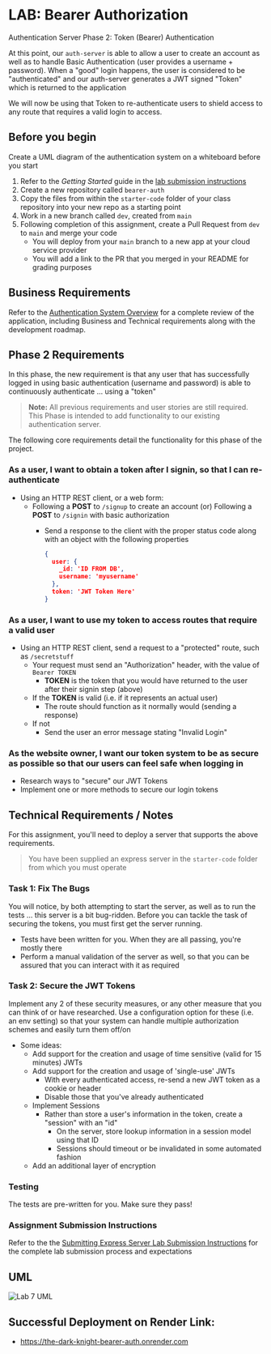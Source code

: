 # LAB: Bearer Authorization

Authentication Server Phase 2: Token (Bearer) Authentication

At this point, our `auth-server` is able to allow a user to create an account as well as to handle Basic Authentication (user provides a username + password). When a "good" login happens, the user is considered to be "authenticated" and our auth-server generates a JWT signed "Token" which is returned to the application

We will now be using that Token to re-authenticate users to shield access to any route that requires a valid login to access.

## Before you begin

Create a UML diagram of the authentication system on a whiteboard before you start

1. Refer to the *Getting Started* guide  in the [lab submission instructions](../../../reference/submission-instructions/labs/README.md)
1. Create a new repository called `bearer-auth`
1. Copy the files from within the `starter-code` folder of your class repository into your new repo as a starting point
1. Work in a new branch called `dev`, created from `main`
1. Following completion of this assignment, create a Pull Request from `dev` to `main` and merge your code
   - You will deploy from your `main` branch to a new app at your cloud service provider
   - You will add a link to the PR that you merged in your README for grading purposes

## Business Requirements

Refer to the [Authentication System Overview](../../apps-and-libraries/auth-server/README.md) for a complete review of the application, including Business and Technical requirements along with the development roadmap.

## Phase 2 Requirements

In this phase, the new requirement is that any user that has successfully logged in using basic authentication (username and password) is able to continuously authenticate ... using a "token"

> **Note:** All previous requirements and user stories are still required. This Phase is intended to add functionality to our existing authentication server.

The following core requirements detail the functionality for this phase of the project.

### As a user, I want to obtain a token after I signin, so that I can re-authenticate

- Using an HTTP REST client, or a web form:
  - Following a **POST** to `/signup` to create an account (or) Following a **POST** to `/signin` with basic authorization
    - Send a response to the client with the proper status code along with an object with the following properties

      ```JSON
      {
        user: {
          _id: 'ID FROM DB',
          username: 'myusername'
        },
        token: 'JWT Token Here'
      }
      ```

### As a user, I want to use my token to access routes that require a valid user

- Using an HTTP REST client, send a request to a "protected" route, such as `/secretstuff`
  - Your request must send an "Authorization" header, with the value of `Bearer TOKEN`
    - **TOKEN** is the token that you would have returned to the user after their signin step (above)
  - If the **TOKEN** is valid (i.e. if it represents an actual user)
    - The route should function as it normally would (sending a response)
  - If not
    - Send the user an error message stating "Invalid Login"

### As the website owner, I want our token system to be as secure as possible so that our users can feel safe when logging in

- Research ways to "secure" our JWT Tokens
- Implement one or more methods to secure our login tokens

## Technical Requirements / Notes

For this assignment, you'll need to deploy a server that supports the above requirements.

> You have been supplied an express server in the `starter-code` folder from which you must operate

### Task 1: Fix The Bugs

You will notice, by both attempting to start the server, as well as to run the tests ... this server is a bit bug-ridden. Before you can tackle the task of securing the tokens, you must first get the server running.

- Tests have been written for you. When they are all passing, you're mostly there
- Perform a manual validation of the server as well, so that you can be assured that you can interact with it as required

### Task 2: Secure the JWT Tokens

Implement any 2 of these security measures, or any other measure that you can think of or have researched. Use a configuration option for these (i.e. an env setting) so that your system can handle multiple authorization schemes and easily turn them off/on

- Some ideas:
  - Add support for the creation and usage of time sensitive (valid for 15 minutes) JWTs
  - Add support for the creation and usage of 'single-use' JWTs
    - With every authenticated access, re-send a new JWT token as a cookie or header
    - Disable those that you've already authenticated
  - Implement Sessions
    - Rather than store a user's information in the token, create a "session" with an "id"
      - On the server, store lookup information in a session model using that ID
      - Sessions should timeout or be invalidated in some automated fashion
  - Add an additional layer of encryption

### Testing

The tests are pre-written for you. Make sure they pass!

### Assignment Submission Instructions

Refer to the the [Submitting Express Server Lab Submission Instructions](../../../reference/submission-instructions/labs/express-servers.md) for the complete lab submission process and expectations

## UML

![Lab 7 UML](https://user-images.githubusercontent.com/120413183/231360743-f56aa0c6-2a9f-42cc-8166-b69723002295.png)

## Successful Deployment on Render Link:

- https://the-dark-knight-bearer-auth.onrender.com
